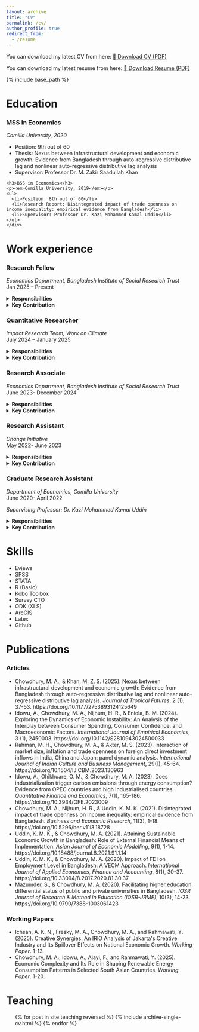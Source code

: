 ```yaml
---
layout: archive
title: "CV"
permalink: /cv/
author_profile: true
redirect_from:
  - /resume
---
```



You can download my latest CV from here:  [📄 Download CV (PDF)](/files/CV.pdf)

You can download my latest resume from here:  [📄 Download Resume (PDF)](/files/Resume.pdf)

{% include base_path %}


Education
======
  <div class="cv-card">
    <h3>MSS in Economics</h3>
    <p><em>Comilla University, 2020</em></p>
    <ul>
      <li>Position: 9th out of 60</li>
      <li>Thesis: Nexus between infrastructural development and economic growth: Evidence from Bangladesh through auto-regressive distributive lag and nonlinear auto-regressive distributive lag analysis</li>
      <li>Supervisor: Professor Dr. M. Zakir Saadullah Khan</li>
    </ul>
   
    <h3>BSS in Economics</h3>
    <p><em>Comilla University, 2019</em></p>
    <ul>
      <li>Position: 8th out of 60</li>
      <li>Research Report: Disintegrated impact of trade openness on income inequality: empirical evidence from Bangladesh</li>
      <li>Supervisor: Professor Dr. Kazi Mohammed Kamal Uddin</li>
    </ul>
    </div>  
    
Work experience
======

  <div class="cv-card">
    
  <div class="cv-experience-entry">
  <h3>Research Fellow</h3>
  <p><em>Economics Department, Bangladesh Institute of Social Research Trust</em><br>Jan 2025 – Present</p>
   <details>
    <summary><strong>Responsibilities</strong></summary>
    <ul>
       <li>Lead the preparation of research proposals, concept notes, research reports, and high-quality publications, ensuring academic rigor and policy relevance.</li>
       <li>Deliver presentations at national and international seminars, workshops, and conferences, representing the institution’s research excellence.</li>
       <li>Provide strategic oversight, monitoring, and supervision of ongoing research projects to ensure timely delivery, budget compliance, and methodological soundness.</li>
       <li>Publish original research in peer-reviewed journals of international repute and provide constructive peer review and commentary on colleagues’ work.</li>
       <li>Establish and strengthen collaborations with national, regional, and international research and development organizations.</li>
       <li>Mentor and guide Research Associates, Research Officers, and Research Interns, fostering professional growth and building institutional research capacity.</li>
       <li>Prepare policy briefs, op-eds, and analytical pieces for national and international platforms to inform decision-makers and the wider public.</li>
       <li>Identify, pursue, and secure research and consultancy opportunities, including liaising with prospective donors, partners, and clients.</li>
       <li>Contribute to the design and delivery of capacity-building workshops, training programs, and academic seminars.</li>
       <li>Provide intellectual leadership in defining new research agendas aligned with institutional priorities and emerging global challenges.</li>
       <li>Perform other professional tasks and responsibilities as assigned by the institution’s leadership.</li>
    </ul>
    </details>
   <details>
    <summary><strong>Key Contribution</strong></summary>
    <ul>
      <li>Led completion of a research project on climate-induced migration for BRAC, overseeing survey tool design, field supervision, data analysis, and report writing.</li>
      <li>Mentored a team of 3 interns and junior researchers in developing research proposals and implementing studies.</li>
      <li>Secured competitive consultancies from UNDP Bangladesh, including $120,000 for an e-Parliament Feasibility Study and $19,850 for a gender analysis of the waste value chain in Chattogram, Cox’s Bazar, and Tangail, through competitive proposal development.</li>
    </ul>
    </details>
</div>


   <div class="cv-experience-entry">
  <h3>Quantitative Researcher</h3>
  <p><em>Impact Research Team, Work on Climate</em><br>July 2024 – January 2025</p>
   <details>
    <summary><strong>Responsibilities</strong></summary>
    <ul>
      <li>Collaborate with the Executive Director and program staff to define and refine research goals aligned with organizational priorities.</li>
     <li>Design, program, and test surveys and data collection instruments to ensure methodological rigor and reliability.</li>
     <li>Develop sampling strategies, administer and distribute surveys, and coordinate field operations to maximize response quality and representativeness.</li>
     <li>Conduct quantitative data analysis, including data cleaning, summarization, and bias adjustment, to generate valid and actionable insights.</li>
     <li>Translate research findings into clear, compelling narratives and reports tailored for internal stakeholders and external audiences.</li>
     <li>Partner with the Marketing and Communications team to disseminate findings through publications, presentations, and other outreach channels.</li>
    </ul>
    </details>    
   <details>
    <summary><strong>Key Contribution</strong></summary>
    <ul>
      <li>Assisted the team lead in designing the survey tool to meet quarterly survey targets.</li>
      <li>Supported survey implementation by developing sampling strategies, administering surveys, and coordinating distribution to 3,000 recipients via email and 31,000 via Slack.</li>
      <li>Performed quantitative analysis of survey data, including data cleaning and summarization in Google Sheets, to address key research questions.</li>
    </ul>
    </details>
</div>

 <div class="cv-experience-entry">
  <h3>Research Associate</h3>
  <p><em>Economics Department, Bangladesh Institute of Social Research Trust</em><br>June 2023- December 2024</p>
   <details>
    <summary><strong>Responsibilities</strong></summary>
    <ul>
      <li>Preparing research proposals, concept papers, research reports, other reports, seminars, and workshop presentations.</li>
      <li>Attending national and international seminars, workshops, etc., and giving presentations.</li>
      <li>Monitoring and supervising on-going research works to ensure completion within time, budget and right quality.</li>
      <li>Preparing articles for world-class journals and giving comments on articles of other researchers.</li>
      <li>Coordinating with the national and international research and development organizations.</li>
      <li>Preparing op-ed for national newspapers.</li>
      <li>Search for call for research and other research/consultancy opportunities.</li>
      <li>Other works as assigned from time to time.</li>
    </ul>
    </details>    
   <details>
    <summary><strong>Key Contribution</strong></summary>
    <ul>
      <li>Executed three research projects for TdH Netherlands, Chattogram City Corporation, and Ministry of Planning of GoB,contributing to methodology development, data collection, analysis, and reporting. </li>
      <li>Facilitated an eight-day training for 42 enumerators, supervised the month-long data collection and managed field logistics for the End-line Evaluation of BRAC’s Gender Responsive Education and Skill Programme in Chattogram Hill Tracts (a hard-to-reach hilly area).</li>
      <li>Authored two peer-reviewed journal articles and five op-eds in national dailies, enhancing the organization's academic presence.</li>
      <li>Reviewed 16 research articles and organized two national-level conferences, fostering academic discourse.</li>
      <li>Reviewed 16 research articles and organized two national-level conferences, fostering academic discourse.</li>
      <li>Secured a $20,000 research grant from Bangladesh Police through a successful proposal for a study on public traffic awareness, collaborating with a co-researcher in proposal development.</li>
    </ul>
    </details>
  </div>

  
 <div class="cv-experience-entry">
  <h3>Research Assistant</h3>
  <p><em>Change Initiative</em><br>May 2022- June 2023</p>
   <details>
    <summary><strong>Responsibilities</strong></summary>
    <ul>
      <li>Identify possible research areas and assist in developing research proposals.</li>
      <li>Develop research plans for conducting studies and collecting data on multiple streams such as the internet, legal documents, and other published research, etc.</li>
      <li>Develop data collection tools (questionnaire, checklist, etc.), manage it in electronic form (Kobo toolbox, Survey CTO, etc.), and support data collection activities.</li>
      <li>Conduct field visits and collect data from the field for the purpose of different studies.</li>
      <li>Perform research objective-focused statistical and econometric analysis, and interpret their results.</li>
      <li>Conduct economic analysis as a part of the feasibility study of various government projects.</li>
      <li>Produce visual presentations of analyzed data and prepare presentations for sharing with the project management team.</li>
      <li>Prepare research reports based on the primary and secondary data.</li>
      <li>Assist in developing project proposals for raising funds from different donor organizations and coordinate with different stakeholders as per project need.</li>
      <li>Prepare write-ups on different thematic issues and concept notes for events.</li>
      <li>Provide support to organize press briefing and dissemination events.</li>
     <li>Prepare policy briefing based on research findings.</li>ors.</li>
    </ul>
    </details>    
   <details>
    <summary><strong>Key Contribution</strong></summary>
    <ul>
      <li>Completed five research and consultancy projects for WIN, European Climate Foundation, ALRD, TI Maldives and Oxfam, assisting PI in design survey tools, data cleaning & analysis, policy analysis, and report writing.</li>
      <li>Developed ODK forms for household data collection and managed databases for other projects.</li>
      <li>Organized the Dhaka Renewable Energy and Finance Talk (DREFT), facilitating international discourse on renewable energy financing, with participation from over 300 stakeholders.</li>
      <li>Secured a $15,000 consultancy from OXFAM Bangladesh through a competitive proposal process for a comprehensive study on climate risk insurance, supporting the PI in proposal development.</li>
    </ul>
    </details>
  </div>

<div class="cv-experience-entry">
  <h3>Graduate Research Assistant</h3>
  <p><em>Department of Economics, Comilla University</em><br>June 2020- April 2022</p>
  <p><em>Supervising Professor: Dr. Kazi Mohammed Kamal Uddin</em></p>
   <details>
    <summary><strong>Responsibilities</strong></summary>
    <ul>
      <li>Assist in designing and conducting academic research projects, including literature reviews, data collection, and data analysis.</li>
      <li>Support the preparation of research proposals, manuscripts, reports, and conference presentations under the professor’s guidance.</li>
      <li>Manage and clean datasets, run statistical/econometric analyses, and prepare visualizations or tables for publication.</li>
      <li>Provide editorial support in drafting and reviewing academic papers, grant applications, and project documents.</li>
      <li>Coordinate with other research team members, graduate students, and administrative staff to ensure smooth project implementation.</li>
      <li>Assist in organizing academic seminars, workshops, and conferences hosted by the supervising professor.</li>
      <li>Perform administrative and logistical tasks related to research projects as assigned.</li>
      <li>Assist the professor in preparing and delivering course materials, including lecture slides, handouts, and supplementary resources.</li>
      <li>Conduct tutorials, discussion sessions, and lab work to reinforce course concepts for students.</li>
      <li>Assist the professor in preparing and delivering course materials, including lecture slides, handouts, and supplementary resources.</li>
      <li>Conduct tutorials, discussion sessions, and lab work to reinforce course concepts for students.</li>
    </ul>
    </details>    
   <details>
    <summary><strong>Key Contribution</strong></summary>
    <ul>
      <li>Contributed to a research project focusing on economic growth and external financial means of implementation, assisting PI in literature review, methodology development, data analysis, and report writing.</li>
      <li>Published three research articles in peer-reviewed journals, expanding academic contributions and visibility.</li>
      <li>Developed course materials and instructed STATA and R training sessions over two semesters, enhancing students' analytical skills.</li>
      <li>Mentored two graduate students in econometrics, data analysis, and academic writing, supporting their thesis development and successful defense.</li>
    </ul>
    </details> 
    </div>

</div>




Skills
======
 <div class="cv-card">
    <ul>
      <li>Eviews</li>
      <li>SPSS</li>
      <li>STATA</li>
      <li>R (Basic)</li>
      <li>Kobo Toolbox</li>
      <li>Survey CTO</li>
      <li>ODK (XLS)</li>
      <li>ArcGIS</li>
      <li>Latex</li>
      <li>Github</li>
       </ul>
  </div>




Publications
======
  <div class="cv-card">
  <h3>Articles</h3>
    <ul>
       <li>Chowdhury, M. A., & Khan, M. Z. S. (2025). Nexus between infrastructural development and economic growth: Evidence from Bangladesh through auto-regressive distributive lag and nonlinear auto-regressive distributive lag analysis. <i>Journal of Tropical Futures</i>, 2 (1), 37-53. <a>https://doi.org/10.1177/2753893124125649</a></li> 
       <li>Idowu, A., Chowdhury, M. A., Nijhum, H. R., & Eniola, B. M. (2024). Exploring the Dynamics of Economic Instability: An Analysis of the Interplay between Consumer Spending, Consumer Confidence, and Macroeconomic Factors. <i>International Journal of Empirical Economics</i>, 3 (1), 2450003. <a>https://doi.org/10.1142/S2810943024500033</a></li>
       <li>Rahman, M. H., Chowdhury, M. A., & Akter, M. S. (2023). Interaction of market size, inflation and trade openness on foreign direct investment inflows in India, China and Japan: panel dynamic analysis. <i>International Journal of Indian Culture and Business Management</i>, 29(1), 45-64. <a>https://doi.org/10.1504/IJICBM.2023.130963</a></li> 
       <li>Idowu, A., Ohikhuare, O. M., & Chowdhury, M. A. (2023). Does industrialization trigger carbon emissions through energy consumption? Evidence from OPEC countries and high industrialised countries. <i>Quantitative Finance and Economics</i>, 7(1), 165-186. <a>https://doi.org/10.3934/QFE.2023009</a></li>     
       <li>Chowdhury, M. A., Nijhum, H. R., & Uddin, K. M. K. (2021). Disintegrated impact of trade openness on income inequality: empirical evidence from Bangladesh. <i>Business and Economic Research</i>, 11(3), 1-18. <a>https://doi.org/10.5296/ber.v11i3.18728</a></li>
       <li>Uddin, K. M. K., & Chowdhury, M. A. (2021). Attaining Sustainable Economic Growth in Bangladesh: Role of External Financial Means of Implementation. <i>Asian Journal of Economic Modelling</i>, 9(1), 1-14. <a>https://doi.org/10.18488/journal.8.2021.91.1.14</a></li> 
       <li>Uddin, K. M. K., & Chowdhury, M. A. (2020). Impact of FDI on Employment Level in Bangladesh: A VECM Approach. <i>International Journal of Applied Economics, Finance and Accounting</i>, 8(1), 30-37. <a>https://doi.org/10.33094/8.2017.2020.81.30.37</a></li> 
       <li>Mazumder, S., & Chowdhury, M. A. (2020). Facilitating higher education: differential status of public and private universities in Bangladesh. <i>IOSR Journal of Research & Method in Education (IOSR-JRME)</i>, 10(3), 14-23. <a>https://doi.org/10.9790/7388-1003061423</a></li> 
       </ul>
    
 <h3>Working Papers</h3>
    <ul>
       <li>Ichsan, A. K. N., Fresky, M. A., Chowdhury, M. A., and Rahmawati, Y. (2025). Creative Synergies: An IRIO Analysis of Jakarta's Creative Industry and Its Spillover Effects on National Economic Growth. <i>Working Paper</i>. 1-13.</li>
       <li>Chowdhury, M. A., Idowu, A., Ajayi, F., and Rahmawati, Y. (2025). Economic Complexity and Its Role in Shaping Renewable Energy Consumption Patterns in Selected South Asian Countries. <i>Working Paper</i>. 1-20.</li>
  </ul>
  </div>


Teaching
======
<div class="cv-card">
  <ul>{% for post in site.teaching reversed %}
    {% include archive-single-cv.html %}
  {% endfor %}</ul>
  </div> 

